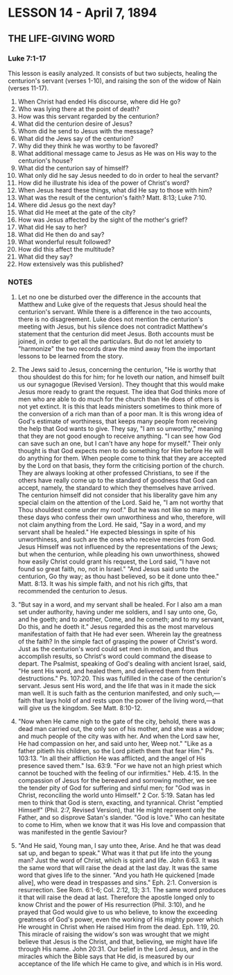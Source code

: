 # LESSON 14 - April 7, 1894

## THE LIFE-GIVING WORD
### Luke 7:1-17

This lesson is easily analyzed. It consists of but two subjects, healing the centurion's servant (verses 1-10), and raising the son of the widow of Nain (verses 11-17).

1. When Christ had ended His discourse, where did He go?
2. Who was lying there at the point of death?
3. How was this servant regarded by the centurion?
4. What did the centurion desire of Jesus?
5. Whom did he send to Jesus with the message?
6. What did the Jews say of the centurion?
7. Why did they think he was worthy to be favored?
8. What additional message came to Jesus as He was on His way to the centurion's house?
9. What did the centurion say of himself?
10. What only did he say Jesus needed to do in order to heal the servant?
11. How did he illustrate his idea of the power of Christ's word?
12. When Jesus heard these things, what did He say to those with him?
13. What was the result of the centurion's faith? Matt. 8:13; Luke 7:10.
14. Where did Jesus go the next day?
15. What did He meet at the gate of the city?
16. How was Jesus affected by the sight of the mother's grief?
17. What did He say to her?
18. What did He then do and say?
19. What wonderful result followed?
20. How did this affect the multitude?
21. What did they say?
22. How extensively was this published?

### NOTES

1. Let no one be disturbed over the difference in the accounts that Matthew and Luke give of the requests that Jesus should heal the centurion's servant. While there is a difference in the two accounts, there is no disagreement. Luke does not mention the centurion's meeting with Jesus, but his silence does not contradict Matthew's statement that the centurion did meet Jesus. Both accounts must be joined, in order to get all the particulars. But do not let anxiety to "harmonize" the two records draw the mind away from the important lessons to be learned from the story.

2. The Jews said to Jesus, concerning the centurion, "He is worthy that thou shouldest do this for him; for he loveth our nation, and himself built us our synagogue (Revised Version). They thought that this would make Jesus more ready to grant the request. The idea that God thinks more of men who are able to do much for the church than He does of others is not yet extinct. It is this that leads ministers sometimes to think more of the conversion of a rich man than of a poor man. It is this wrong idea of God's estimate of worthiness, that keeps many people from receiving the help that God wants to give. They say, "I am so unworthy," meaning that they are not good enough to receive anything. "I can see how God can save such an one, but I can't have any hope for myself." Their only thought is that God expects men to do something for Him before He will do anything for them. When people come to think that they are accepted by the Lord on that basis, they form the criticising portion of the church. They are always looking at other professed Christians, to see if the others have really come up to the standard of goodness that God can accept, namely, the standard to which they themselves have arrived. The centurion himself did not consider that his liberality gave him any special claim on the attention of the Lord. Said he, "I am not worthy that Thou shouldest come under my roof." But he was not like so many in these days who confess their own unworthiness and who, therefore, will not claim anything from the Lord. He said, "Say in a word, and my servant shall be healed." He expected blessings in spite of his unworthiness, and such are the ones who receive mercies from God. Jesus Himself was not influenced by the representations of the Jews; but when the centurion, while pleading his own unworthiness, showed how easily Christ could grant his request, the Lord said, "I have not found so great faith, no, not in Israel." "And Jesus said unto the centurion, Go thy way; as thou hast believed, so be it done unto thee." Matt. 8:13. It was his simple faith, and not his rich gifts, that recommended the centurion to Jesus.

3. "But say in a word, and my servant shall be healed. For I also am a man set under authority, having under me soldiers, and I say unto one, Go, and he goeth; and to another, Come, and he cometh; and to my servant, Do this, and he doeth it." Jesus regarded this as the most marvelous manifestation of faith that He had ever seen. Wherein lay the greatness of the faith? In the simple fact of grasping the power of Christ's word. Just as the centurion's word could set men in motion, and thus accomplish results, so Christ's word could command the disease to depart. The Psalmist, speaking of God's dealing with ancient Israel, said, "He sent His word, and healed them, and delivered them from their destructions." Ps. 107:20. This was fulfilled in the case of the centurion's servant. Jesus sent His word, and the life that was in it made the sick man well. It is such faith as the centurion manifested, and only such,—faith that lays hold of and rests upon the power of the living word,—that will give us the kingdom. See Matt. 8:10-12.

4. "Now when He came nigh to the gate of the city, behold, there was a dead man carried out, the only son of his mother, and she was a widow; and much people of the city was with her. And when the Lord saw her, He had compassion on her, and said unto her, Weep not." "Like as a father pitieth his children, so the Lord pitieth them that fear Him." Ps. 103:13. "In all their affliction He was afflicted, and the angel of His presence saved them." Isa. 63:9. "For we have not an high priest which cannot be touched with the feeling of our infirmities." Heb. 4:15. In the compassion of Jesus for the bereaved and sorrowing mother, we see the tender pity of God for suffering and sinful men; for "God was in Christ, reconciling the world unto Himself." 2 Cor. 5:19. Satan has led men to think that God is stern, exacting, and tyrannical. Christ "emptied Himself" (Phil. 2:7, Revised Version), that He might represent only the Father, and so disprove Satan's slander. "God is love." Who can hesitate to come to Him, when we know that it was His love and compassion that was manifested in the gentle Saviour?

5. "And He said, Young man, I say unto thee, Arise. And he that was dead sat up, and began to speak." What was it that put life into the young man? Just the word of Christ, which is spirit and life. John 6:63. It was the same word that will raise the dead at the last day. It was the same word that gives life to the sinner. "And you hath He quickened [made alive], who were dead in trespasses and sins." Eph. 2:1. Conversion is resurrection. See Rom. 6:1-6; Col. 2:12, 13; 3:1. The same word produces it that will raise the dead at last. Therefore the apostle longed only to know Christ and the power of His resurrection (Phil. 3:10), and he prayed that God would give to us who believe, to know the exceeding greatness of God's power, even the working of His mighty power which He wrought in Christ when He raised Him from the dead. Eph. 1:19, 20. This miracle of raising the widow's son was wrought that we might believe that Jesus is the Christ, and that, believing, we might have life through His name. John 20:31. Our belief in the Lord Jesus, and in the miracles which the Bible says that He did, is measured by our acceptance of the life which He came to give, and which is in His word.